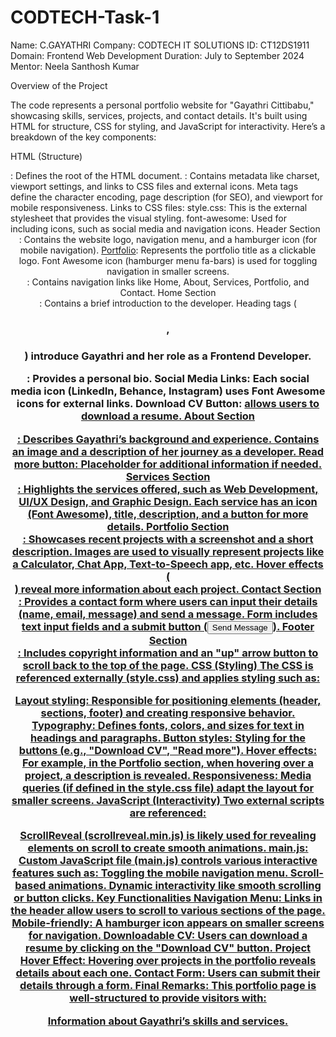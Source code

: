 # CODTECH-Task-1

Name: C.GAYATHRI
Company: CODTECH IT SOLUTIONS
ID: CT12DS1911
Domain: Frontend Web Development
Duration: July to September 2024
Mentor: Neela Santhosh Kumar

Overview of the Project

The code represents a personal portfolio website for "Gayathri Cittibabu," showcasing skills, services, projects, and contact details. It's built using HTML for structure, CSS for styling, and JavaScript for interactivity. Here’s a breakdown of the key components:

HTML (Structure)
<html>: Defines the root of the HTML document.
<head>: Contains metadata like charset, viewport settings, and links to CSS files and external icons.
Meta tags define the character encoding, page description (for SEO), and viewport for mobile responsiveness.
Links to CSS files:
style.css: This is the external stylesheet that provides the visual styling.
font-awesome: Used for including icons, such as social media and navigation icons.
Header Section
<header>: Contains the website logo, navigation menu, and a hamburger icon (for mobile navigation).
<a href="#" class="logo">Portfolio</a>: Represents the portfolio title as a clickable logo.
Font Awesome icon (hamburger menu fa-bars) is used for toggling navigation in smaller screens.
<nav>: Contains navigation links like Home, About, Services, Portfolio, and Contact.
Home Section
<section id="home">: Contains a brief introduction to the developer.
Heading tags (<h3>, <h1>) introduce Gayathri and her role as a Frontend Developer.
<p>: Provides a personal bio.
Social Media Links: Each social media icon (LinkedIn, Behance, Instagram) uses Font Awesome icons for external links.
Download CV Button: <a href="Images/Gayathri resume.jpeg" download> allows users to download a resume.
About Section
<section id="about">: Describes Gayathri’s background and experience.
Contains an image and a description of her journey as a developer.
Read more button: Placeholder for additional information if needed.
Services Section
<section id="services">: Highlights the services offered, such as Web Development, UI/UX Design, and Graphic Design.
Each service has an icon (Font Awesome), title, description, and a button for more details.
Portfolio Section
<section id="portfolio">: Showcases recent projects with a screenshot and a short description.
Images are used to visually represent projects like a Calculator, Chat App, Text-to-Speech app, etc.
Hover effects (<div class="portfolio-layer">) reveal more information about each project.
Contact Section
<section id="contact">: Provides a contact form where users can input their details (name, email, message) and send a message.
Form includes text input fields and a submit button (<input type="submit" value="Send Message">).
Footer Section
<footer>: Includes copyright information and an "up" arrow button to scroll back to the top of the page.
CSS (Styling)
The CSS is referenced externally (style.css) and applies styling such as:

Layout styling: Responsible for positioning elements (header, sections, footer) and creating responsive behavior.
Typography: Defines fonts, colors, and sizes for text in headings and paragraphs.
Button styles: Styling for the buttons (e.g., "Download CV", "Read more").
Hover effects: For example, in the Portfolio section, when hovering over a project, a description is revealed.
Responsiveness: Media queries (if defined in the style.css file) adapt the layout for smaller screens.
JavaScript (Interactivity)
Two external scripts are referenced:

ScrollReveal (scrollreveal.min.js) is likely used for revealing elements on scroll to create smooth animations.
main.js: Custom JavaScript file (main.js) controls various interactive features such as:
Toggling the mobile navigation menu.
Scroll-based animations.
Dynamic interactivity like smooth scrolling or button clicks.
Key Functionalities
Navigation Menu: Links in the header allow users to scroll to various sections of the page.
Mobile-friendly: A hamburger icon appears on smaller screens for navigation.
Downloadable CV: Users can download a resume by clicking on the "Download CV" button.
Project Hover Effect: Hovering over projects in the portfolio reveals details about each one.
Contact Form: Users can submit their details through a form.
Final Remarks:
This portfolio page is well-structured to provide visitors with:

Information about Gayathri’s skills and services.
